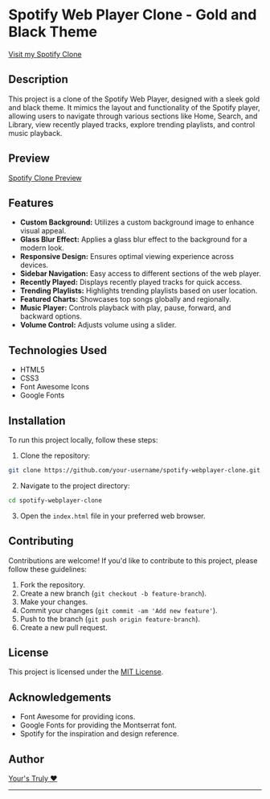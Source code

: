 

# Spotify Web Player Clone - Gold and Black Theme

[Visit my Spotify Clone](https://coffee-expert.github.io/SpotifyClone--Chamber-Styled/)

## Description

This project is a clone of the Spotify Web Player, designed with a sleek gold and black theme. It mimics the layout and functionality of the Spotify player, allowing users to navigate through various sections like Home, Search, and Library, view recently played tracks, explore trending playlists, and control music playback.

## Preview

[Spotify Clone Preview](preview.png)

## Features

- **Custom Background:** Utilizes a custom background image to enhance visual appeal.
- **Glass Blur Effect:** Applies a glass blur effect to the background for a modern look.
- **Responsive Design:** Ensures optimal viewing experience across devices.
- **Sidebar Navigation:** Easy access to different sections of the web player.
- **Recently Played:** Displays recently played tracks for quick access.
- **Trending Playlists:** Highlights trending playlists based on user location.
- **Featured Charts:** Showcases top songs globally and regionally.
- **Music Player:** Controls playback with play, pause, forward, and backward options.
- **Volume Control:** Adjusts volume using a slider.

## Technologies Used

- HTML5
- CSS3
- Font Awesome Icons
- Google Fonts

## Installation

To run this project locally, follow these steps:

1. Clone the repository:

```bash
git clone https://github.com/your-username/spotify-webplayer-clone.git
```

2. Navigate to the project directory:

```bash
cd spotify-webplayer-clone
```

3. Open the `index.html` file in your preferred web browser.

## Contributing

Contributions are welcome! If you'd like to contribute to this project, please follow these guidelines:

1. Fork the repository.
2. Create a new branch (`git checkout -b feature-branch`).
3. Make your changes.
4. Commit your changes (`git commit -am 'Add new feature'`).
5. Push to the branch (`git push origin feature-branch`).
6. Create a new pull request.

## License

This project is licensed under the [MIT License](LICENSE).

## Acknowledgements

- Font Awesome for providing icons.
- Google Fonts for providing the Montserrat font.
- Spotify for the inspiration and design reference.

## Author

[Your's Truly ♥](https://github.com/Coffee-Expert)

---

